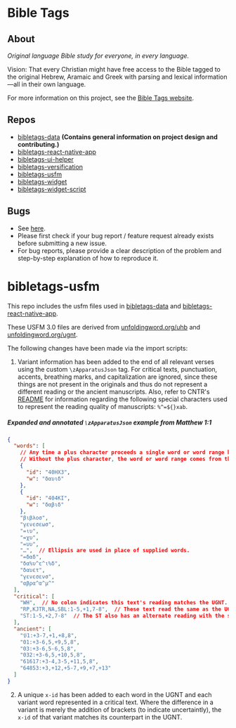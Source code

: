 # Bible Tags

## About

*Original language Bible study for everyone, in every language.*

Vision: That every Christian might have free access to the Bible tagged to the original Hebrew, Aramaic and Greek with parsing and lexical information—all in their own language.

For more information on this project, see the [Bible Tags website](https://bibletags.org).

## Repos

* [bibletags-data](https://github.com/educational-resources-and-services/bibletags-data) **(Contains general information on project design and contributing.)**
* [bibletags-react-native-app](https://github.com/educational-resources-and-services/bibletags-react-native-app)
* [bibletags-ui-helper](https://github.com/educational-resources-and-services/bibletags-ui-helper)
* [bibletags-versification](https://github.com/educational-resources-and-services/bibletags-versification)
* [bibletags-usfm](https://github.com/educational-resources-and-services/bibletags-usfm)
* [bibletags-widget](https://github.com/educational-resources-and-services/bibletags-widget)
* [bibletags-widget-script](https://github.com/educational-resources-and-services/bibletags-widget-script)

## Bugs

* See [here](https://github.com/educational-resources-and-services/bibletags-data/issues).
* Please first check if your bug report / feature request already exists before submitting a new issue.
* For bug reports, please provide a clear description of the problem and step-by-step explanation of how to reproduce it.

# bibletags-usfm

This repo includes the usfm files used in [bibletags-data](https://github.com/educational-resources-and-services/bibletags-data) and [bibletags-react-native-app](https://github.com/educational-resources-and-services/bibletags-react-native-app).

These USFM 3.0 files are derived from [unfoldingword.org/uhb](https://unfoldingword.org/uhb) and [unfoldingword.org/ugnt](https://unfoldingword.org/ugnt).

The following changes have been made via the import scripts:

1. Variant information has been added to the end of all relevant verses using the custom `\zApparatusJson` tag. For critical texts, punctuation, accents, breathing marks, and capitalization are ignored, since these things are not present in the originals and thus do not represent a different reading or the ancient manuscripts. Also, refer to CNTR's [README](/cntr/transcriptions/%23README.txt) for information regarding the following special characters used to represent the reading quality of manuscripts: `%^=${}xab`.

##### Expanded and annotated `\zApparatusJson` example from Matthew 1:1

```json
{
  "words": [
    // Any time a plus character proceeds a single word or word range below, it means these words come from this `words` array.
    // Without the plus character, the word or word range comes from the UGNT.
    {
      "id": "40HX3",
      "w": "δαυιδ"
    },
    {
      "id": "404KI",
      "w": "δαβιδ"
    },
    "βιβλοσ",
    "γενεσεωσ",
    "=ιυ",
    "=χυ",
    "=υυ",
    "…",  // Ellipsis are used in place of supplied words.
    "=δαδ",
    "δα%υ^ε^ι%δ",
    "δαυετ",
    "γενεσενσ",
    "αβρα^α^μ^"
  ],
  "critical": [
    "WH",  // No colon indicates this text's reading matches the UGNT.
    "RP,KJTR,NA,SBL:1-5,+1,7-8",  // These text read the same as the UGNT for words 1-5 and 7-8. The sixth word is replaced with δαυιδ from the `words` array above.
    "ST:1-5,+2,7-8"  // The ST also has an alternate reading with the sixth word, but uses δαβιδ.
  ],
  "ancient": [
    "𝔓1:+3-7,+1,+8,8",
    "01:+3-6,5,+9,5,8",
    "03:+3-6,5-6,5,8",
    "032:+3-6,5,+10,5,8",
    "61617:+3-4,3-5,+11,5,8",
    "64853:+3,+12,+5-7,+9,+7,+13"
  ]
}
```

2. A unique `x-id` has been added to each word in the UGNT and each variant word represented in a critical text. Where the difference in a variant is merely the addition of brackets (to indicate uncertaintly), the `x-id` of that variant matches its counterpart in the UGNT.